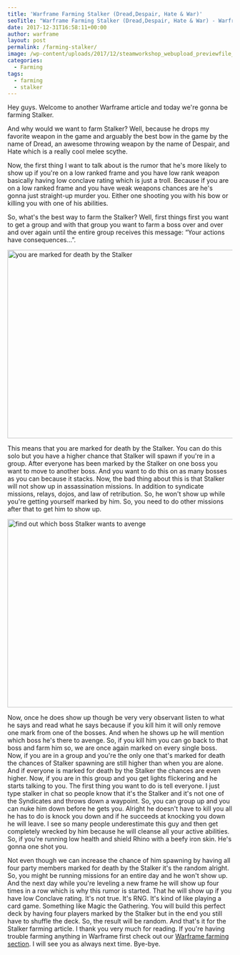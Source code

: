 ```yaml
---
title: 'Warframe Farming Stalker (Dread,Despair, Hate & War)'
seoTitle: "Warframe Farming Stalker (Dread,Despair, Hate & War) - Warframe Blog"
date: 2017-12-31T16:58:11+00:00
author: warframe
layout: post
permalink: /farming-stalker/
image: /wp-content/uploads/2017/12/steamworkshop_webupload_previewfile_311093205_preview.png
categories:
  - Farming
tags:
  - farming
  - stalker
---
```

Hey guys. Welcome to another Warframe article and today we're gonna be farming Stalker.<!--more-->

And why would we want to farm Stalker? Well, because he drops my favorite weapon in the game and arguably the best bow in the game by the name of Dread, an awesome throwing weapon by the name of Despair, and Hate which is a really cool melee scythe.

Now, the first thing I want to talk about is the rumor that he's more likely to show up if you're on a low ranked frame and you have low rank weapon basically having low conclave rating which is just a troll. Because if you are on a low ranked frame and you have weak weapons chances are he's gonna just straight-up murder you. Either one shooting you with his bow or killing you with one of his abilities.

So, what's the best way to farm the Stalker? Well, first things first you want to get a group and with that group you want to farm a boss over and over and over again until the entire group receives this message: &#8220;Your actions have consequences&#8230;&#8221;.

<img src="https://warframeblog.com/wp-content/uploads/2017/12/stalker-warning-1024x576.jpg" title="stalker warning" alt="you are marked for death by the Stalker" width="750" height="422" class="alignnone size-large wp-image-475" srcset="https://warframeblog.com/wp-content/uploads/2017/12/stalker-warning-1024x576.jpg 1024w, https://warframeblog.com/wp-content/uploads/2017/12/stalker-warning-300x169.jpg 300w, https://warframeblog.com/wp-content/uploads/2017/12/stalker-warning-768x432.jpg 768w" sizes="(max-width: 750px) 100vw, 750px" />

This means that you are marked for death by the Stalker. You can do this solo but you have a higher chance that Stalker will spawn if you're in a group. After everyone has been marked by the Stalker on one boss you want to move to another boss. And you want to do this on as many bosses as you can because it stacks. Now, the bad thing about this is that Stalker will not show up in assassination missions. In addition to syndicate missions, relays, dojos, and law of retribution. So, he won't show up while you're getting yourself marked by him. So, you need to do other missions after that to get him to show up.

<img src="https://warframeblog.com/wp-content/uploads/2017/12/Screenshot-2017-12-31-16.47.08-1024x576.png" title="Stalker farming" alt="find out which boss Stalker wants to avenge" width="750" height="422" class="alignnone size-large wp-image-474" srcset="https://warframeblog.com/wp-content/uploads/2017/12/Screenshot-2017-12-31-16.47.08-1024x576.png 1024w, https://warframeblog.com/wp-content/uploads/2017/12/Screenshot-2017-12-31-16.47.08-300x169.png 300w, https://warframeblog.com/wp-content/uploads/2017/12/Screenshot-2017-12-31-16.47.08-768x432.png 768w" sizes="(max-width: 750px) 100vw, 750px" />

Now, once he does show up though be very very observant listen to what he says and read what he says because if you kill him it will only remove one mark from one of the bosses. And when he shows up he will mention which boss he's there to avenge. So, if you kill him you can go back to that boss and farm him so, we are once again marked on every single boss. Now, if you are in a group and you're the only one that's marked for death the chances of Stalker spawning are still higher than when you are alone. And if everyone is marked for death by the Stalker the chances are even higher. Now, if you are in this group and you get lights flickering and he starts talking to you. The first thing you want to do is tell everyone. I just type stalker in chat so people know that it's the Stalker and it's not one of the Syndicates and throws down a waypoint. So, you can group up and you can nuke him down before he gets you. Alright he doesn't have to kill you all he has to do is knock you down and if he succeeds at knocking you down he will leave. I see so many people underestimate this guy and then get completely wrecked by him because he will cleanse all your active abilities. So, if you're running low health and shield Rhino with a beefy iron skin. He's gonna one shot you.

Not even though we can increase the chance of him spawning by having all four party members marked for death by the Stalker it's the random alright. So, you might be running missions for an entire day and he won't show up. And the next day while you're leveling a new frame he will show up four times in a row which is why this rumor is started. That he will show up if you have low Conclave rating. It's not true. It's RNG. It's kind of like playing a card game. Something like Magic the Gathering. You will build this perfect deck by having four players marked by the Stalker but in the end you still have to shuffle the deck. So, the result will be random. And that's it for the Stalker farming article. I thank you very much for reading. If you're having trouble farming anything in Warframe first check out our [Warframe farming section](/farming/ "Warframe Farming"). I will see you as always next time. Bye-bye.
